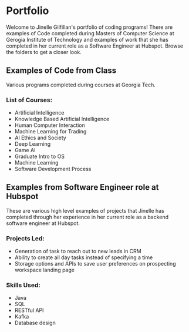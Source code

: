 # Portfolio
Welcome to Jinelle Gilfillan's portfolio of coding programs! There are examples of Code completed during Masters of Computer Science at Gerogia Institute of Technology and examples of work that she has completed in her current role as a Software Engineer at Hubspot. Browse the folders to get a closer look.

## Examples of Code from Class
Various programs completed during courses at Georgia Tech.
### List of Courses:
 - Artificial Intelligence
 - Knowledge Based Artificial Intelligence
 - Human Computer Interaction
 - Machine Learning for Trading
 - AI Ethics and Society
 - Deep Learning
 - Game AI
 - Graduate Intro to OS
 - Machine Learning
 - Software Development Process
 
 ## Examples from Software Engineer role at Hubspot
 These are various high level examples of projects that Jinelle has completed through her experience in her current role as a backend software engineer at Hubspot. 

 ### Projects Led:
 - Generation of task to reach out to new leads in CRM
 - Ability to create all day tasks instead of specifying a time
 - Storage options and APIs to save user preferences on prospecting workspace landing page
 
 ### Skills Used:
 - Java
 - SQL
 - RESTful API
 - Kafka
 - Database design

